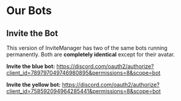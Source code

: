 # Our Bots

## Invite the Bot

This version of InviteManager has two of the same bots running permanently. Both are __**completely identical**__ except for their avatar.

**Invite the blue bot:**
https://discord.com/oauth2/authorize?client_id=789797049746980895&permissions=8&scope=bot

**Invite the yellow bot:**
https://discord.com/oauth2/authorize?client_id=758592094964285441&permissions=8&scope=bot
